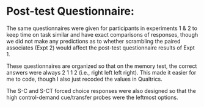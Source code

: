 # Post-test Questionnaire:

The same questionnaires were given for participants in experiments 1 & 2 to keep time on task similar and have exact comparisons of responses, though we did not make any predictions as to whether scrambling the paired associates (Expt 2) would affect the post-test questionnaire results of Expt 1.

These questionnaires are organized so that on the memory test, the correct answers were always 2 1 1 2 (i.e., right left left right). This made it easier for me to code, though I also just recoded the values in Qualtrics.

The S-C and S-CT forced choice responses were also designed so that the high control-demand cue/transfer probes were the leftmost options.

